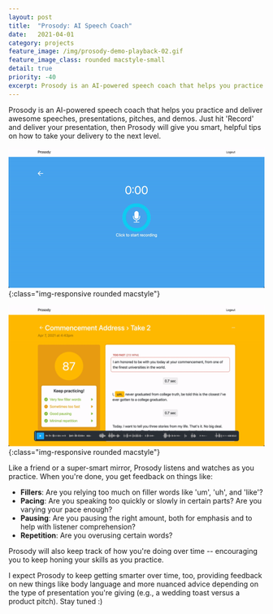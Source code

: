 ```yaml
---
layout: post
title:  "Prosody: AI Speech Coach"
date:   2021-04-01
category: projects
feature_image: /img/prosody-demo-playback-02.gif
feature_image_class: rounded macstyle-small
detail: true 
priority: -40
excerpt: Prosody is an AI-powered speech coach that helps you practice and deliver awesome speeches, presentations, pitches, and demos. 
---
```


Prosody is an AI-powered speech coach that helps you practice and deliver awesome speeches, presentations, pitches, and demos. Just hit 'Record' and deliver your presentation, then Prosody will give you smart, helpful tips on how to take your delivery to the next level. 

![](/img/prosody-demo-recording-01.gif){:class="img-responsive rounded macstyle"}

![](/img/prosody-demo-pacing-02.gif){:class="img-responsive rounded macstyle"}

Like a friend or a super-smart mirror, Prosody listens and watches as you practice. When you're done, you get feedback on things like:

 * **Fillers**: Are you relying too much on filler words like 'um', 'uh', and 'like'?
 * **Pacing**: Are you speaking too quickly or slowly in certain parts? Are you varying your pace enough?
 * **Pausing**: Are you pausing the right amount, both for emphasis and to help with listener comprehension?
 * **Repetition**: Are you overusing certain words? 
 
Prosody will also keep track of how you're doing over time -- encouraging you to keep honing your skills as you practice.

I expect Prosody to keep getting smarter over time, too, providing feedback on new things like body language and more nuanced advice depending on the type of presentation you're giving (e.g., a wedding toast versus a product pitch). Stay tuned :) 